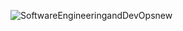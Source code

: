 ![SoftwareEngineeringandDevOpsnew](https://github.com/user-attachments/assets/13bf5ae0-e82b-4816-8c2a-7663f474d3e8)
